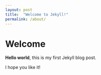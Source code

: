 ```yaml
---
layout: post
title:  "Welcome to Jekyll!"
permalink: /about/
---
```


# Welcome

**Hello world**, this is my first Jekyll blog post.

I hope you like it!